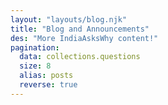 ```yaml
---
layout: "layouts/blog.njk"
title: "Blog and Announcements"
des: "More IndiaAsksWhy content!"
pagination:
  data: collections.questions
  size: 8
  alias: posts
  reverse: true
---
```


